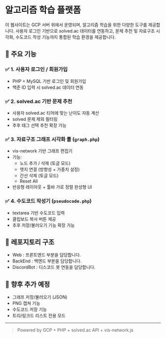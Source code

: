 # 알고리즘 학습 플랫폼

이 웹사이트는 GCP 서버 위에서 운영되며, 알고리즘 학습을 위한 다양한 도구를 제공합니다. 사용자 로그인 기반으로 solved.ac 데이터를 연동하고, 문제 추천 및 자료구조 시각화, 수도코드 작성 기능까지 통합된 학습 환경을 제공합니다.

## 🚀 주요 기능

### ✅ 1. 사용자 로그인 / 회원가입
- PHP + MySQL 기반 로그인 및 회원가입
- 백준 ID 입력 시 solved.ac 데이터 연동

### ✅ 2. solved.ac 기반 문제 추천
- 사용자 solved.ac 티어에 맞는 난이도 자동 계산
- solved 문제 제외 필터링
- 추후 태그 선택 추천 확장 가능

### ✅ 3. 자료구조 그래프 시각화 툴 (`graph.php`)
- vis-network 기반 그래프 편집기
- 기능:
  - 노드 추가 / 삭제 (토글 모드)
  - 엣지 연결 (방향성 + 가중치 설정)
  - 간선 삭제 (토글 모드)
  - Reset All
- 반응형 레이아웃 + 툴바 가로 정렬 완성형 UI

### ✅ 4. 수도코드 작성기 (`pseudocode.php`)
- textarea 기반 수도코드 입력
- 클립보드 복사 버튼 제공
- 추후 저장/불러오기 기능 확장 가능

## 📁 레포지토리 구조
- Web : 프론트엔드 부분을 담당합니다.
- BackEnd : 백엔드 부분을 담당합니다.
- DiscordBot : 디스코드 봇 연동을 담당합니다.

## 📌 향후 추가 예정

- 그래프 저장/불러오기 (JSON)
- PNG 캡쳐 기능
- 수도코드 저장 기능
- 트리/링크드 리스트 전용 모드

---

> Powered by GCP + PHP + solved.ac API + vis-network.js
